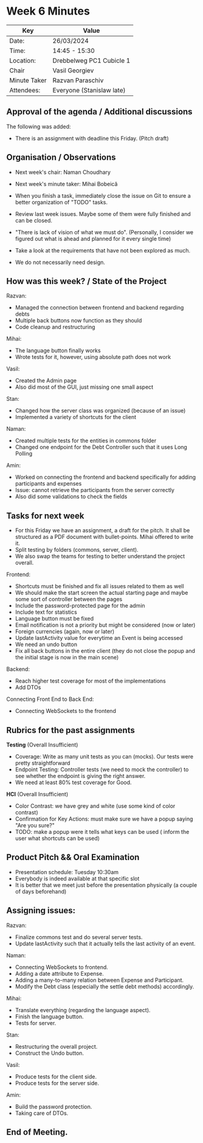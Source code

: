 # Week 6 Minutes

| Key          | Value                      |
| ------------ |----------------------------|
| Date:        | 26/03/2024                 |
| Time:        | 14:45 - 15:30              |
| Location:    | Drebbelweg PC1 Cubicle 1   |
| Chair        | Vasil Georgiev             |
| Minute Taker | Razvan Paraschiv           |
| Attendees:   | Everyone  (Stanislaw late) |

## Approval of the agenda / Additional discussions
The following was added:
* There is an assignment with deadline this Friday. (Pitch draft)


## Organisation / Observations

* Next week's chair: Naman Choudhary
* Next week's minute taker: Mihai Bobeică

* When you finish a task, immediately close the issue on Git to ensure a better organization of "TODO" tasks.
* Review last week issues. Maybe some of them were fully finished and can be closed.
* "There is lack of vision of what we must do". (Personally, I consider we figured out what is ahead and planned for it
  every single time)
* Take a look at the requirements that have not been explored as much.
* We do not necessarily need design.


## How was this week? / State of the Project
Razvan:
* Managed the connection between frontend and backend regarding debts
* Multiple back buttons now function as they should
* Code cleanup and restructuring

Mihai:
* The language button finally works
* Wrote tests for it, however, using absolute path does not work

Vasil:
* Created the Admin page
* Also did most of the GUI, just missing one small aspect

Stan:
* Changed how the server class was organized (because of an issue)
* Implemented a variety of shortcuts for the client

Naman:
* Created multiple tests for the entities in commons folder
* Changed one endpoint for the Debt Controller such that it uses Long Polling

Amin:
* Worked on connecting the frontend and backend specifically for adding participants and expenses
* Issue: cannot retrieve the participants from the server correctly
* Also did some validations to check the fields


## Tasks for next week

* For this Friday we have an assignment, a draft for the pitch.
  It shall be structured as a PDF document with bullet-points. Mihai offered to write it.
* Split testing by folders (commons, server, client).
* We also swap the teams for testing to better understand the project overall.

Frontend:
* Shortcuts must be finished and fix all issues related to them as well
* We should make the start screen the actual starting page and maybe some sort of controller between the pages
* Include the password-protected page for the admin
* Include text for statistics
* Language button must be fixed
* Email notification is not a priority but might be considered (now or later)
* Foreign currencies (again, now or later)
* Update lastActivity value for everytime an Event is being accessed
* We need an undo button
* Fix all back buttons in the entire client (they do not close the popup and the initial stage is now in the main scene)

Backend:
* Reach higher test coverage for most of the implementations
* Add DTOs

Connecting Front End to Back End:
* Connecting WebSockets to the frontend


## Rubrics for the past assignments

**Testing** (Overall Insufficient)
* Coverage: Write as many unit tests as you can (mocks). Our tests were pretty straightforward
* Endpoint Testing: Controller tests (we need to mock the controller) to see whether
  the endpoint is giving the right answer.
* We need at least 80% test coverage for Good.

**HCI** (Overall Insufficient)
* Color Contrast: we have grey and white (use some kind of color contrast)
* Confirmation for Key Actions: must make sure we have a popup saying "Are you sure?"
* TODO: make a popup were it tells what keys can be used ( inform the user what shortcuts can be used)


## Product Pitch && Oral Examination
* Presentation schedule: Tuesday 10:30am
* Everybody is indeed available at that specific slot
* It is better that we meet just before the presentation physically (a couple of days beforehand)


## Assigning issues:

Razvan:
* Finalize commons test and do several server tests.
* Update lastActivity such that it actually tells the last activity of an event.

Naman:
* Connecting WebSockets to frontend.
* Adding a date attribute to Expense.
* Adding a many-to-many relation between Expense and Participant.
* Modify the Debt class (especially the settle debt methods) accordingly.

Mihai:
* Translate everything (regarding the language aspect).
* Finish the language button.
* Tests for server.

Stan:
* Restructuring the overall project.
* Construct the Undo button.

Vasil:
* Produce tests for the client side.
* Produce tests for the server side.

Amin:
* Build the password protection.
* Taking care of DTOs.

## End of Meeting.